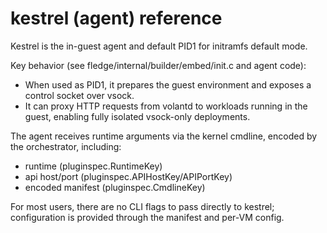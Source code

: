 # kestrel (agent) reference

Kestrel is the in-guest agent and default PID1 for initramfs default mode.

Key behavior (see fledge/internal/builder/embed/init.c and agent code):
- When used as PID1, it prepares the guest environment and exposes a control socket over vsock.
- It can proxy HTTP requests from volantd to workloads running in the guest, enabling fully isolated vsock-only deployments.

The agent receives runtime arguments via the kernel cmdline, encoded by the orchestrator, including:
- runtime (pluginspec.RuntimeKey)
- api host/port (pluginspec.APIHostKey/APIPortKey)
- encoded manifest (pluginspec.CmdlineKey)

For most users, there are no CLI flags to pass directly to kestrel; configuration is provided through the manifest and per-VM config.
